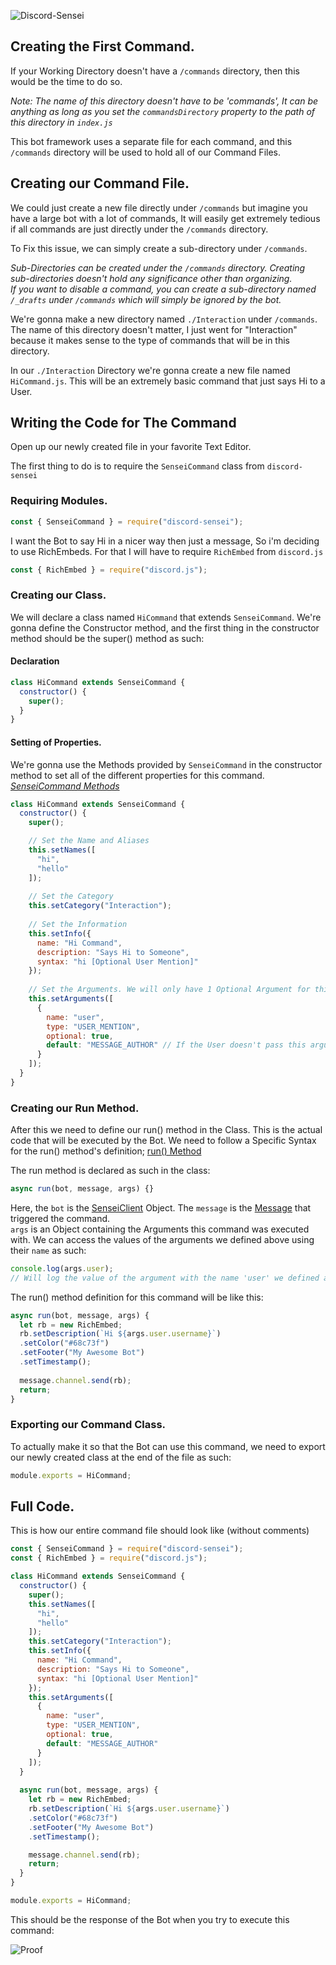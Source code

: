 ![Discord-Sensei](https://discord-sensei.js.org/img/logo.27982581.png)

## Creating the First Command.

If your Working Directory doesn't have a `/commands` directory, then this would be the time to do so.

*Note: The name of this directory doesn't have to be 'commands', It can be anything as long as you set the `commandsDirectory` property to the path of this directory in `index.js`*

This bot framework uses a separate file for each command, and this `/commands` directory will be used to hold all of our Command Files.

## Creating our Command File.

We could just create a new file directly under `/commands` but imagine you have a large bot with a lot of commands, It will easily get extremely tedious if all commands are just directly under the `/commands` directory.

To Fix this issue, we can simply create a sub-directory under `/commands`.

*Sub-Directories can be created under the `/commands` directory. Creating sub-directories doesn't hold any significance other than organizing.*<br>
*If you want to disable a command, you can create a sub-directory named `/_drafts` under `/commands` which will simply be ignored by the bot.*

We're gonna make a new directory named `./Interaction` under `/commands`. The name of this directory doesn't matter, I just went for "Interaction" because it makes sense to the type of commands that will be in this directory.

In our `./Interaction` Directory we're gonna create a new file named `HiCommand.js`. This will be an extremely basic command that just says Hi to a User.

## Writing the Code for The Command

Open up our newly created file in your favorite Text Editor.

The first thing to do is to require the `SenseiCommand` class from `discord-sensei`

### Requiring Modules.

```javascript
const { SenseiCommand } = require("discord-sensei");
```

I want the Bot to say Hi in a nicer way then just a message, So i'm deciding to use RichEmbeds. For that I will have to require `RichEmbed` from `discord.js`

```javascript
const { RichEmbed } = require("discord.js");
```

### Creating our Class.

We will declare a class named `HiCommand` that extends `SenseiCommand`. We're gonna define the Constructor method, and the first thing in the constructor method should be the super() method as such:

#### Declaration

```javascript
class HiCommand extends SenseiCommand {
  constructor() {
    super();
  }
}
```

#### Setting of Properties.

We're gonna use the Methods provided by `SenseiCommand` in the constructor method to set all of the different properties for this command.<br>
*[SenseiCommand Methods](https://discord-sensei.js.org/#/docs/main/stable/class/SenseiCommand)*

```javascript
class HiCommand extends SenseiCommand {
  constructor() {
    super();

    // Set the Name and Aliases
    this.setNames([
      "hi",
      "hello"
    ]);
    
    // Set the Category
    this.setCategory("Interaction");
    
    // Set the Information
    this.setInfo({
      name: "Hi Command",
      description: "Says Hi to Someone",
      syntax: "hi [Optional User Mention]"
    });
    
    // Set the Arguments. We will only have 1 Optional Argument for this Command.
    this.setArguments([
      {
        name: "user",
        type: "USER_MENTION",
        optional: true,
        default: "MESSAGE_AUTHOR" // If the User doesn't pass this argument, the Message Author will be the default value.
      }
    ]);
  }
}
```

### Creating our Run Method.

After this we need to define our run() method in the Class. This is the actual code that will be executed by the Bot.
We need to follow a Specific Syntax for the run() method's definition; [run() Method](https://discord-sensei.js.org/#/docs/main/stable/class/SenseiCommand?scrollTo=run)

The run method is declared as such in the class:

```javascript
async run(bot, message, args) {}
```

Here, the `bot` is the [SenseiClient](https://discord-sensei.js.org/#/docs/main/stable/class/SenseiClient) Object. The `message` is the [Message](https://discord.js.org/#/docs/main/stable/class/Message) that triggered the command.<br>`args` is an Object containing the Arguments this command was executed with. We can access the values of the arguments we defined above using their `name` as such:
```javascript
console.log(args.user);
// Will log the value of the argument with the name 'user' we defined above.
```

The run() method definition for this command will be like this:

```javascript
async run(bot, message, args) {
  let rb = new RichEmbed;
  rb.setDescription(`Hi ${args.user.username}`)
  .setColor("#68c73f")
  .setFooter("My Awesome Bot")
  .setTimestamp();
  
  message.channel.send(rb);
  return;
}
```

### Exporting our Command Class.

To actually make it so that the Bot can use this command, we need to export our newly created class at the end of the file as such:

```javascript
module.exports = HiCommand;
```

## Full Code.

This is how our entire command file should look like (without comments)

```javascript
const { SenseiCommand } = require("discord-sensei");
const { RichEmbed } = require("discord.js");

class HiCommand extends SenseiCommand {
  constructor() {
    super();
    this.setNames([
      "hi",
      "hello"
    ]);
    this.setCategory("Interaction");
    this.setInfo({
      name: "Hi Command",
      description: "Says Hi to Someone",
      syntax: "hi [Optional User Mention]"
    });
    this.setArguments([
      {
        name: "user",
        type: "USER_MENTION",
        optional: true,
        default: "MESSAGE_AUTHOR"
      }
    ]);
  }
  
  async run(bot, message, args) {
    let rb = new RichEmbed;
    rb.setDescription(`Hi ${args.user.username}`)
    .setColor("#68c73f")
    .setFooter("My Awesome Bot")
    .setTimestamp();

    message.channel.send(rb);
    return;
  }
}

module.exports = HiCommand;
```

This should be the response of the Bot when you try to execute this command:

![Proof](https://discord-sensei.js.org/img/command1.jpeg)
